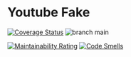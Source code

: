 # Youtube Fake

[![Coverage Status](https://coveralls.io/repos/github/deirofelippe/yt-fake/badge.svg?branch=main)](https://coveralls.io/github/deirofelippe/yt-fake?branch=main) 
![branch main](https://github.com/deirofelippe/yt-fake/actions/workflows/backend-main.yml/badge.svg?branch=main) 
<!-- ![branch develop](https://github.com/deirofelippe/yt-fake/actions/workflows/backend-develop.yml/badge.svg?branch=develop)  -->
[![Maintainability Rating](https://sonarcloud.io/api/project_badges/measure?project=yt-fake&metric=sqale_rating)](https://sonarcloud.io/summary/new_code?id=yt-fake) 
[![Code Smells](https://sonarcloud.io/api/project_badges/measure?project=yt-fake&metric=code_smells)](https://sonarcloud.io/summary/new_code?id=yt-fake)
